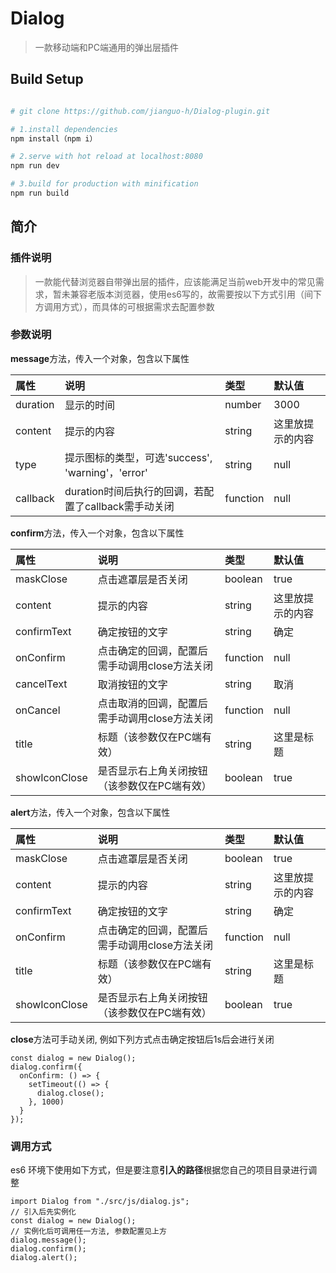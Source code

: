 # Dialog #

>  一款移动端和PC端通用的弹出层插件

## Build Setup ##
``` bash

# git clone https://github.com/jianguo-h/Dialog-plugin.git

# 1.install dependencies
npm install（npm i）

# 2.serve with hot reload at localhost:8080
npm run dev

# 3.build for production with minification
npm run build

```

## 简介 ##
### 插件说明 ###
>一款能代替浏览器自带弹出层的插件，应该能满足当前web开发中的常见需求，暂未兼容老版本浏览器，使用es6写的，故需要按以下方式引用（间下方调用方式），而具体的可根据需求去配置参数

### 参数说明 ###
**message**方法，传入一个对象，包含以下属性
<table width='100%'>
  <thead>
    <tr align='left'>
      <th>属性</th>
      <th>说明</th>
      <th>类型</th>
      <th>默认值</th>
    </tr>
  </thead>
  <tbody>
    <tr align='left'>
      <td>duration</td>
      <td>显示的时间</td>
      <td>number</td>
      <td>3000</td>
    </tr>
    <tr align='left'>
      <td>content</td>
      <td>提示的内容</td>
      <td>string</td>
      <td>这里放提示的内容</td>
    </tr>
    <tr align='left'>
      <td>type</td>
      <td>提示图标的类型，可选'success', 'warning'，'error'</td>
      <td>string</td>
      <td>null</td>
    </tr>
    <tr align='left'>
      <td>callback</td>
      <td>duration时间后执行的回调，若配置了callback需手动关闭</td>
      <td>function</td>
      <td>null</td>
    </tr>
  </tbody>
</table>

**confirm**方法，传入一个对象，包含以下属性
<table width='100%'>
  <thead>
    <tr align='left'>
      <th>属性</th>
      <th>说明</th>
      <th>类型</th>
      <th>默认值</th>
    </tr>
  </thead>
  <tbody>
    <tr align='left'>
      <td>maskClose</td>
      <td>点击遮罩层是否关闭</td>
      <td>boolean</td>
      <td>true</td>
    </tr>
    <tr align='left'>
      <td>content</td>
      <td>提示的内容</td>
      <td>string</td>
      <td>这里放提示的内容</td>
    </tr>
    <tr align='left'>
      <td>confirmText</td>
      <td>确定按钮的文字</td>
      <td>string</td>
      <td>确定</td>
    </tr>
    <tr align='left'>
      <td>onConfirm</td>
      <td>点击确定的回调，配置后需手动调用close方法关闭</td>
      <td>function</td>
      <td>null</td>
    </tr>
    <tr align='left'>
      <td>cancelText</td>
      <td>取消按钮的文字</td>
      <td>string</td>
      <td>取消</td>
    </tr>
    <tr align='left'>
      <td>onCancel</td>
      <td>点击取消的回调，配置后需手动调用close方法关闭</td>
      <td>function</td>
      <td>null</td>
    </tr>
    <tr align='left'>
      <td>title</td>
      <td>标题（该参数仅在PC端有效）</td>
      <td>string</td>
      <td>这里是标题</td>
    </tr>
    <tr align='left'>
      <td>showIconClose</td>
      <td>是否显示右上角关闭按钮（该参数仅在PC端有效）</td>
      <td>boolean</td>
      <td>true</td>
    </tr>
  </tbody>
</table>

**alert**方法，传入一个对象，包含以下属性
<table width='100%'>
  <thead>
    <tr align='left'>
      <th>属性</th>
      <th>说明</th>
      <th>类型</th>
      <th>默认值</th>
    </tr>
  </thead>
  <tbody>
    <tr align='left'>
      <td>maskClose</td>
      <td>点击遮罩层是否关闭</td>
      <td>boolean</td>
      <td>true</td>
    </tr>
    <tr align='left'>
      <td>content</td>
      <td>提示的内容</td>
      <td>string</td>
      <td>这里放提示的内容</td>
    </tr>
    <tr align='left'>
      <td>confirmText</td>
      <td>确定按钮的文字</td>
      <td>string</td>
      <td>确定</td>
    </tr>
    <tr align='left'>
      <td>onConfirm</td>
      <td>点击确定的回调，配置后需手动调用close方法关闭</td>
      <td>function</td>
      <td>null</td>
    </tr>
    <tr align='left'>
      <td>title</td>
      <td>标题（该参数仅在PC端有效）</td>
      <td>string</td>
      <td>这里是标题</td>
    </tr>
    <tr align='left'>
      <td>showIconClose</td>
      <td>是否显示右上角关闭按钮（该参数仅在PC端有效）</td>
      <td>boolean</td>
      <td>true</td>
    </tr>
  </tbody>
</table>

**close**方法可手动关闭, 例如下列方式点击确定按钮后1s后会进行关闭
```
const dialog = new Dialog();
dialog.confirm({
  onConfirm: () => {
    setTimeout(() => {
      dialog.close();
    }, 1000)
  }
});
```

### 调用方式 ###
es6 环境下使用如下方式，但是要注意**引入的路径**根据您自己的项目目录进行调整
```
import Dialog from "./src/js/dialog.js";
// 引入后先实例化
const dialog = new Dialog();
// 实例化后可调用任一方法, 参数配置见上方
dialog.message();
dialog.confirm();
dialog.alert();
```